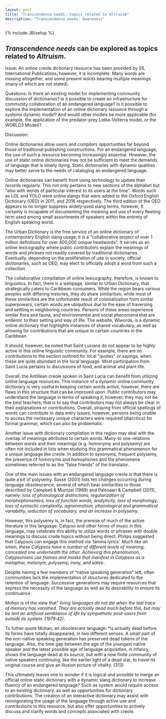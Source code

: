 ```yaml
---
layout: post
title: "Transcendence needs: topics related to Altruism"
description: "Transcendence needs: Awareness"
---
```

{% include JB/setup %}


## __*Transcendence needs*__ can be explored as topics related to __*Altruism*__.   


Issue: 
An online creole dictionary resource has been provided by SIL International Publications, however, it is incomplete. Many words are missing altogether, and some present words bearing multiple meanings (many of which are not stated). 

Questions:
 Is there an existing model for implementing community discussion of dictionaries?  Is it possible to create an infrastructure for community collaboration of an endangered language?
Is it possible to explore the implementation of an online dictionary resource through a systems dynamic model? And would other models be more applicable (for example, the application of the predator-prey Lotka-Volterra model,  or the WORLD3 Model)?

Discussion:

Online dictionaries allow users and compilers opportunities far beyond those of traditional publishing constructions. For an endangered language, the use of such a resource becoming increasingly essential. However, the use of static online dictionaries may not be sufficient to meet the demands of language that is slowly dying. Static dictionaries with dynamic qualities may better serve to the needs of cataloging an endangered language. 

Online dictionaries can benefit from using technology to update their records regularly. This not only pertains to new sections of the alphabet but "also with words of particular interest to its users at the time". Words such as LOL and YOLO were online slangs that were added to the Oxford English Dictionary (OED) in 2011, and 2016 respectively. The third edition of the OED appears to no longer suppress widely‑used slang terms, however, it certainly is incapable of documenting the meaning and use of every fleeting term used among small assortments of speakers within the entirety of English‑speaking world.

The Urban Dictionary is the free service of an online dictionary of contemporary English slang usage; it is a "collaborative project of over 1 million definitions for over 400,000 unique headwords". It serves as an online lexicography where public contributors explain the meanings of words and phrases not readily covered by traditional dictionaries. Eventually, depending on the proliferation of use in society, official dictionaries, such as OED, may elect to officially adopt a word from such a collection.

The collaborative compilation of online lexicography, therefore, is known to linguistics. In fact, there is a webpage, similar to Urban Dictionary, that strategically caters to Caribbean consumers. While the region bears various peoples with differing histories, they do share similarities; while most of these similarities are the unfortunate result of colonialization from similar superpowers, certain words are ubiquitous due to the ease of traversing and settling in neighboring countries. Persons of these areas experience similar flora and fauna, and environmental and social phenomena that are endemic to their setting and way of life. The website, Wiwords, is a dynamic online dictionary that highlights instances of shared vocabulary, as well as allowing for contributions that are unique to certain countries in the Caribbean.

It should, however, be noted that Saint Lucians do not appear to be highly active in this online linguistic community. For example, there are no contributions to the section outlined for local "quotes" or sayings, when these are quite abundant in the local language. Most participation from Saint Lucia pertains to discussions of food, and animal and plant life.

Overall, the Antillean creole spoken in Saint Lucia can benefit from utilizing online language resources. This instance of a dynamic online community dictionary is very useful in keeping certain words active, however, there are flaws in this structure that can be improved upon. Public contributors may understand the language in terms of speaking it, however, they may not be the best teachers; that is to say that contributors may not always be clear in their explanations or contributions. Overall, straying from official spellings of words can contribute to data entry issues; however, persons being unable to access the necessary unique characters were required (diacritics) for formal grammar, which can also be problematic.

Another issue with dictionary compilation in this region may deal with the overlap of meanings attributed to certain words.  Many-to one-relations between words and their meanings (e.g. homonymy and polysemy) are often not included in lists when studying this grammatical phenomenon for a unique language like creole. In addition to synonyms, frequent polysemy, the presence of homonyms and homophones and the phenomena sometimes referred to as the “false friends” of the translator. 

One of the main issues with an endangered language creole is that there is quite a bit of polysemy. Sasse (2001) lists ten changes occurring during language obsolescence;  several of which bear similarities to those described by Campbell & Muntzel (1989) and Palosaari & Campbell (2011), namely: *loss of phonological distinctions, regularization of morphophonemics, loss of function words, analyticity, loss of morphology, loss of syntactic complexity, agrammatism, phonological and grammatical variability, reduction of vocabulary, and an increase in polysemy*.

However, this polysemy is, in fact, the premise of much of the active literature in this language. Calypso and other forms of music in this language, may celebrate this ability to utilize words or phrases with double meanings to discuss crude topics without being direct. Philips suggested that Calypsos can engage this method via ‘lamina lyrics’. *Much like an onion, these Calypsos have a number of different levels of meaning, concealed one underneath the other. Achieving this phenomenon, Calypsonians use frames and masks that manifest in Calypsos as a metaphor, metonym, polysemy, irony, and satire*. 

Despite having a few members of “native speaking generation” left, often communities lack the implementation of structures dedicated to the retention of language.  Successive generations may require resources that express the necessity of the language as well as its desirability to ensure its continuance.


Mohan is of the view that"
*living languages do not die when the last trace of memory has vanished. They are actually dead much before this, but may be lent an artificial semblance of life by sympathetic post-users from outside its system. (1979:42)*.

To futher quote Mohan, an obsolescent language:
*is actually dead before its forms have totally disappeared, in two different senses. A small part of the non-native speaking generation has preserved dead tokens of the language. Also, the time gap between the age of the youngest native speaker and the latest possible age of language acquisition, in infancy, shows the language dead at its source, but with a now finite community of native speakers continuing, like the earlier light of a dead star, to travel its original course and give an illusion picture of vitality. (313)

This ultimately leaves one to wonder if it is logical and possible to merge an official online static dictionary with a dynamic slang dictionary to increase fluency of an endangered language? Such as system would require access to an existing dictionary, as well as opportunities for dictionary contributions. The creation of an interactive dictionary may assist with reinvigorating the usage of the language through active use and contributions to this resource, but also offer opportunities to actively discuss and clarify words and concepts associated with creole. 
